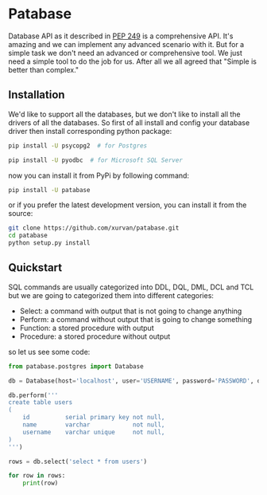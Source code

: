 # Patabase
Database API as it described in [PEP 249](https://www.python.org/dev/peps/pep-0249/) is a comprehensive API. It's 
amazing and we can implement any advanced scenario with it. But for a simple task we don't need an advanced or
comprehensive tool. We just need a simple tool to do the job for us. After all we all agreed that "Simple is better than
complex."

## Installation
We'd like to support all the databases, but we don't like to install all the drivers of all the databases. So first of
all install and config your database driver then install corresponding python package:

```bash
pip install -U psycopg2  # for Postgres

pip install -U pyodbc  # for Microsoft SQL Server 
``` 

now you can install it from PyPi by following command:

```bash
pip install -U patabase
```

or if you prefer the latest development version, you can install it from the source:

```bash
git clone https://github.com/xurvan/patabase.git
cd patabase
python setup.py install
```

## Quickstart
SQL commands are usually categorized into DDL, DQL, DML, DCL and TCL but we are going to categorized them into different
categories:
    
- Select: a command with output that is not going to change anything
- Perform: a command without output that is going to change something
- Function: a stored procedure with output
- Procedure: a stored procedure without output

so let us see some code:

```python
from patabase.postgres import Database

db = Database(host='localhost', user='USERNAME', password='PASSWORD', database='DATABASE_NAME')

db.perform('''
create table users
(
    id          serial primary key not null,
    name        varchar            not null,
    username    varchar unique     not null,
)
''')

rows = db.select('select * from users')

for row in rows:
    print(row)

```
